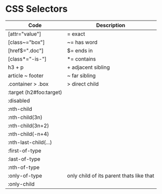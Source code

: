 
# CSS Selectors

| Code  | Description |
| ------------- | ------------- |
| [attr="value"] | =   exact |
| [class~="box"] | ~=  has word |
| [href$=".doc"] | $=  ends in |
| [class*="-is-"] | *=  contains |
| h3 + p | +   adjacent sibling |
| article ~ footer | ~   far sibling |
| .container > .box | >   direct child |
| :target (h2#foo:target) | |
| :disabled | |
| :nth-child | |
| :nth-child(3n) | |
| :nth-child(3n+2) | |
| :nth-child(-n+4) | |
| :nth-last-child(...) | |
| :first-of-type | |
| :last-of-type | |
| :nth-of-type | |
| :only-of-type | only child of its parent thats like that |
| :only-child | |
